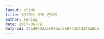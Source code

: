 ```yaml
---
layout: slide
title: 리디북스 뷰어 연대기
author: kering
date: 2017-06-09
data-id: 17ad9992a5e94dac8e0742b4d248a8bb
---
```

